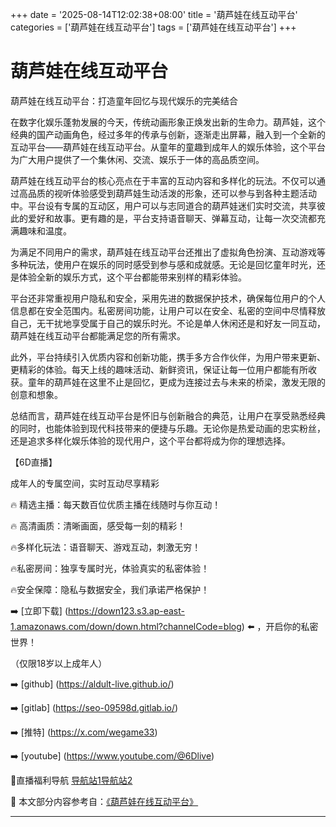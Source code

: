 +++
date = '2025-08-14T12:02:38+08:00'
title = '葫芦娃在线互动平台'
categories = ['葫芦娃在线互动平台']
tags = ['葫芦娃在线互动平台']
+++

# 葫芦娃在线互动平台

葫芦娃在线互动平台：打造童年回忆与现代娱乐的完美结合

在数字化娱乐蓬勃发展的今天，传统动画形象正焕发出新的生命力。葫芦娃，这个经典的国产动画角色，经过多年的传承与创新，逐渐走出屏幕，融入到一个全新的互动平台——葫芦娃在线互动平台。从童年的童趣到成年人的娱乐体验，这个平台为广大用户提供了一个集休闲、交流、娱乐于一体的高品质空间。

葫芦娃在线互动平台的核心亮点在于丰富的互动内容和多样化的玩法。不仅可以通过高品质的视听体验感受到葫芦娃生动活泼的形象，还可以参与到各种主题活动中。平台设有专属的互动区，用户可以与志同道合的葫芦娃迷们实时交流，共享彼此的爱好和故事。更有趣的是，平台支持语音聊天、弹幕互动，让每一次交流都充满趣味和温度。

为满足不同用户的需求，葫芦娃在线互动平台还推出了虚拟角色扮演、互动游戏等多种玩法，使用户在娱乐的同时感受到参与感和成就感。无论是回忆童年时光，还是体验全新的娱乐方式，这个平台都能带来别样的精彩体验。

平台还非常重视用户隐私和安全，采用先进的数据保护技术，确保每位用户的个人信息都在安全范围内。私密房间功能，让用户可以在安全、私密的空间中尽情释放自己，无干扰地享受属于自己的娱乐时光。不论是单人休闲还是和好友一同互动，葫芦娃在线互动平台都能满足您的所有需求。

此外，平台持续引入优质内容和创新功能，携手多方合作伙伴，为用户带来更新、更精彩的体验。每天上线的趣味活动、新鲜资讯，保证让每一位用户都能有所收获。童年的葫芦娃在这里不止是回忆，更成为连接过去与未来的桥梁，激发无限的创意和想象。

总结而言，葫芦娃在线互动平台是怀旧与创新融合的典范，让用户在享受熟悉经典的同时，也能体验到现代科技带来的便捷与乐趣。无论你是热爱动画的忠实粉丝，还是追求多样化娱乐体验的现代用户，这个平台都将成为你的理想选择。

【6D直播】

 成年人的专属空间，实时互动尽享精彩

🔥 精选主播：每天数百位优质主播在线随时与你互动！

🔥 高清画质：清晰画面，感受每一刻的精彩！

🔥多样化玩法：语音聊天、游戏互动，刺激无穷！

🔥私密房间：独享专属时光，体验真实的私密体验！

🔥安全保障：隐私与数据安全，我们承诺严格保护！

➡️ [立即下载] (https://down123.s3.ap-east-1.amazonaws.com/down/down.html?channelCode=blog) ⬅️ ，开启你的私密世界！

 （仅限18岁以上成年人）

➡️ [github] (https://aldult-live.github.io/)

➡️ [gitlab] (https://seo-09598d.gitlab.io/)

➡️ [推特] (https://x.com/wegame33)

➡️ [youtube] (https://www.youtube.com/@6Dlive)

🔞直播福利导航   [导航站1](https://webstack-86085a.gitlab.io/)[导航站2](https://onlygit123-2.github.io/)


📘 本文部分内容参考自：[《葫芦娃在线互动平台》](https://webstack-hugo-6.pages.dev/)

---
